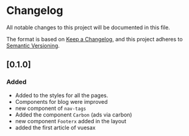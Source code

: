 # Changelog
All notable changes to this project will be documented in this file.

The format is based on [Keep a Changelog](https://keepachangelog.com/en/1.0.0/),
and this project adheres to [Semantic Versioning](https://semver.org/spec/v2.0.0.html).

## [0.1.0]

### Added

- Added to the styles for all the pages.
- Components for blog were improved
- new component of `nav-tags`
- Added the component `Carbon` (ads via carbon)
- new component `Footerx` added in the layout
- added the first article of vuesax
